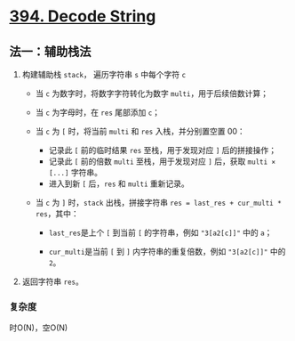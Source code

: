 # [394. Decode String](https://leetcode.com/problems/decode-string/)

## 法一：辅助栈法

1. 构建辅助栈 `stack`， 遍历字符串 `s` 中每个字符 `c`
   * 当 `c` 为数字时，将数字字符转化为数字 `multi`，用于后续倍数计算；

   * 当 `c` 为字母时，在 `res` 尾部添加 `c`；

   * 当 `c` 为 `[` 时，将当前 `multi` 和 `res` 入栈，并分别置空置 00：
     * 记录此 `[` 前的临时结果 `res` 至栈，用于发现对应 `]` 后的拼接操作；
     * 记录此 `[` 前的倍数 `multi` 至栈，用于发现对应 `]` 后，获取 `multi × [...]` 字符串。
     * 进入到新 `[` 后，`res` 和 `multi` 重新记录。
     
   * 当 `c` 为 `]` 时，`stack` 出栈，拼接字符串 `res = last_res + cur_multi * res`，其中：

     * `last_res`是上个 `[` 到当前 `[` 的字符串，例如 `"3[a2[c]]"` 中的 `a`；

     * `cur_multi`是当前 `[` 到 `]` 内字符串的重复倍数，例如 `"3[a2[c]]"` 中的 `2`。

2. 返回字符串 `res`。

### 复杂度

时O(N)，空O(N)

​    



